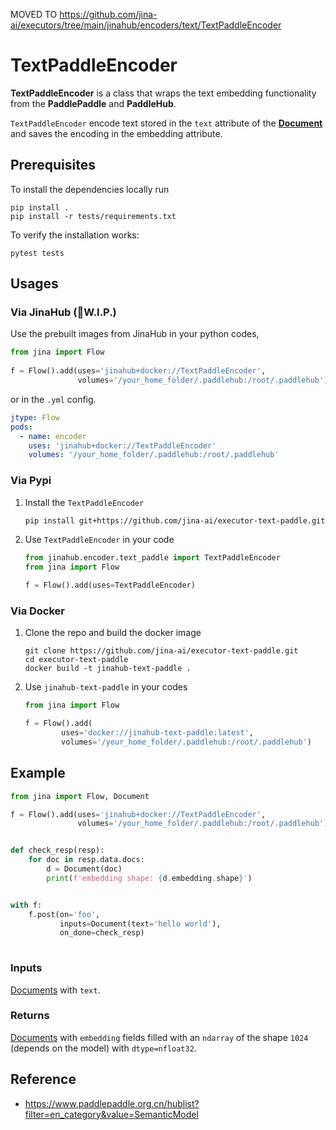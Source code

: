 MOVED TO https://github.com/jina-ai/executors/tree/main/jinahub/encoders/text/TextPaddleEncoder

# TextPaddleEncoder

**TextPaddleEncoder** is a class that wraps the text embedding functionality from the **PaddlePaddle** and **PaddleHub**.


`TextPaddleEncoder` encode text stored in the `text` attribute of the [**Document**](https://github.com/jina-ai/jina/blob/master/.github/2.0/cookbooks/Document.md) and saves the encoding in the embedding attribute.



## Prerequisites

To install the dependencies locally run 
```
pip install .
pip install -r tests/requirements.txt
```
To verify the installation works:
```
pytest tests
```

## Usages

### Via JinaHub (🚧W.I.P.)

Use the prebuilt images from JinaHub in your python codes, 

```python
from jina import Flow
	
f = Flow().add(uses='jinahub+docker://TextPaddleEncoder',
               volumes='/your_home_folder/.paddlehub:/root/.paddlehub')
```

or in the `.yml` config.
	
```yaml
jtype: Flow
pods:
  - name: encoder
    uses: 'jinahub+docker://TextPaddleEncoder'
    volumes: '/your_home_folder/.paddlehub:/root/.paddlehub'
```


### Via Pypi

1. Install the `TextPaddleEncoder`

	```bash
	pip install git+https://github.com/jina-ai/executor-text-paddle.git
	```

1. Use `TextPaddleEncoder` in your code

	```python
	from jinahub.encoder.text_paddle import TextPaddleEncoder
	from jina import Flow
	
	f = Flow().add(uses=TextPaddleEncoder)
	```


### Via Docker

1. Clone the repo and build the docker image

	```shell
	git clone https://github.com/jina-ai/executor-text-paddle.git
	cd executor-text-paddle
	docker build -t jinahub-text-paddle .
	```

1. Use `jinahub-text-paddle` in your codes

	```python
	from jina import Flow
	
	f = Flow().add(
	        uses='docker://jinahub-text-paddle:latest',
            volumes='/your_home_folder/.paddlehub:/root/.paddlehub')
	```
	


## Example 


```python
from jina import Flow, Document

f = Flow().add(uses='jinahub+docker://TextPaddleEncoder',
               volumes='/your_home_folder/.paddlehub:/root/.paddlehub')


def check_resp(resp):
    for doc in resp.data.docs:
        d = Document(doc)
        print(f'embedding shape: {d.embedding.shape}')


with f:
    f.post(on='foo',
           inputs=Document(text='hello world'),
           on_done=check_resp)
	    
```


### Inputs 

[Documents](https://github.com/jina-ai/jina/blob/master/.github/2.0/cookbooks/Document.md) with `text`.

### Returns

[Documents](https://github.com/jina-ai/jina/blob/master/.github/2.0/cookbooks/Document.md) with `embedding` fields filled with an `ndarray` of the shape `1024` (depends on the model) with `dtype=nfloat32`.



## Reference
- https://www.paddlepaddle.org.cn/hublist?filter=en_category&value=SemanticModel

